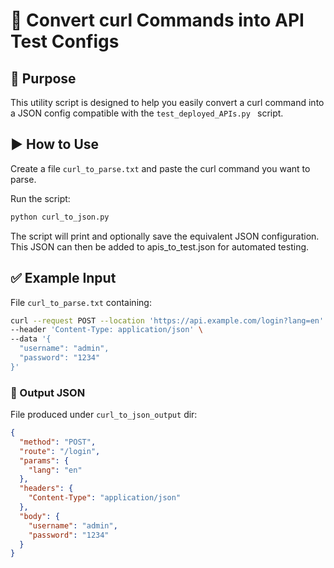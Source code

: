# 🔧 Convert curl Commands into API Test Configs


## 📌 Purpose

This utility script is designed to help you easily convert a curl command into a JSON config compatible with the `test_deployed_APIs.py ` script.

## ▶️ How to Use

Create a file `curl_to_parse.txt` and paste the curl command you want to parse.

Run the script:
```bash
python curl_to_json.py
```
The script will print and optionally save the equivalent JSON configuration.
This JSON can then be added to apis_to_test.json for automated testing.

## ✅ Example Input

File `curl_to_parse.txt` containing:

```bash
curl --request POST --location 'https://api.example.com/login?lang=en' \
--header 'Content-Type: application/json' \
--data '{
  "username": "admin",
  "password": "1234"
}'
```

### 🧾 Output JSON

File produced under `curl_to_json_output` dir:

```JSON
{
  "method": "POST",
  "route": "/login",
  "params": {
    "lang": "en"
  },
  "headers": {
    "Content-Type": "application/json"
  },
  "body": {
    "username": "admin",
    "password": "1234"
  }
}
```